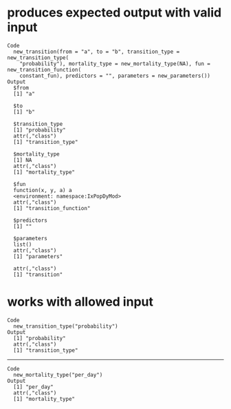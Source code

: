 # produces expected output with valid input

    Code
      new_transition(from = "a", to = "b", transition_type = new_transition_type(
        "probability"), mortality_type = new_mortality_type(NA), fun = new_transition_function(
        constant_fun), predictors = "", parameters = new_parameters())
    Output
      $from
      [1] "a"
      
      $to
      [1] "b"
      
      $transition_type
      [1] "probability"
      attr(,"class")
      [1] "transition_type"
      
      $mortality_type
      [1] NA
      attr(,"class")
      [1] "mortality_type"
      
      $fun
      function(x, y, a) a
      <environment: namespace:IxPopDyMod>
      attr(,"class")
      [1] "transition_function"
      
      $predictors
      [1] ""
      
      $parameters
      list()
      attr(,"class")
      [1] "parameters"
      
      attr(,"class")
      [1] "transition"

# works with allowed input

    Code
      new_transition_type("probability")
    Output
      [1] "probability"
      attr(,"class")
      [1] "transition_type"

---

    Code
      new_mortality_type("per_day")
    Output
      [1] "per_day"
      attr(,"class")
      [1] "mortality_type"

